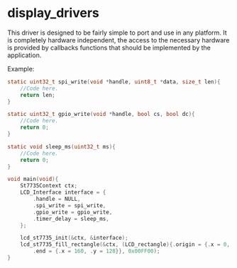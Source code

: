 # display_drivers
This driver is designed to be fairly simple to port and use in any platform.
It is completely hardware independent, the access to the necessary hardware is provided by callbacks functions that should be implemented by the application.

Example:
```C
static uint32_t spi_write(void *handle, uint8_t *data, size_t len){
    //Code here.
    return len;
}

static uint32_t gpio_write(void *handle, bool cs, bool dc){
    //Code here.
    return 0;
}

static void sleep_ms(uint32_t ms){
    //Code here.
    return 0;
}

void main(void){
    St7735Context ctx;
    LCD_Interface interface = {
        .handle = NULL,
        .spi_write = spi_write,
        .gpio_write = gpio_write,
        .timer_delay = sleep_ms,
    };

    lcd_st7735_init(&ctx, &interface);
    lcd_st7735_fill_rectangle(&ctx, (LCD_rectangle){.origin = {.x = 0, .y = 0},
        .end = {.x = 160, .y = 128}}, 0x00FF00);
}

```